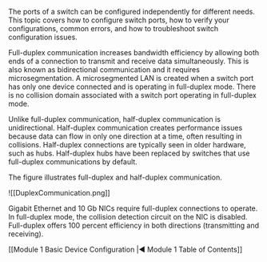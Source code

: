 The ports of a switch can be configured independently for different needs. This topic covers how to configure switch ports, how to verify your configurations, common errors, and how to troubleshoot switch configuration issues.

Full-duplex communication increases bandwidth efficiency by allowing both ends of a connection to transmit and receive data simultaneously. This is also known as bidirectional communication and it requires microsegmentation. A microsegmented LAN is created when a switch port has only one device connected and is operating in full-duplex mode. There is no collision domain associated with a switch port operating in full-duplex mode.

Unlike full-duplex communication, half-duplex communication is unidirectional. Half-duplex communication creates performance issues because data can flow in only one direction at a time, often resulting in collisions. Half-duplex connections are typically seen in older hardware, such as hubs. Half-duplex hubs have been replaced by switches that use full-duplex communications by default.

The figure illustrates full-duplex and half-duplex communication.

![[DuplexCommunication.png]]

Gigabit Ethernet and 10 Gb NICs require full-duplex connections to operate. In full-duplex mode, the collision detection circuit on the NIC is disabled. Full-duplex offers 100 percent efficiency in both directions (transmitting and receiving).

[[Module 1 Basic Device Configuration |◀ Module 1 Table of Contents]]